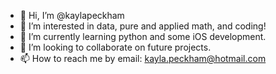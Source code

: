 - 👋 Hi, I’m @kaylapeckham
- 👀 I’m interested in data, pure and applied math, and coding!
- 🌱 I’m currently learning python and some iOS development.
- 💞️ I’m looking to collaborate on future projects.
- 📫 How to reach me by email: kayla.peckham@hotmail.com

<!---
kaylapeckham/kaylapeckham is a ✨ special ✨ repository because its `README.md` (this file) appears on your GitHub profile.
You can click the Preview link to take a look at your changes.
--->
